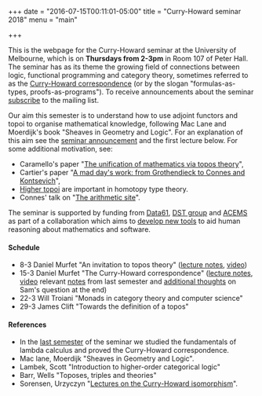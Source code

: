 +++
date = "2016-07-15T00:11:01-05:00"
title = "Curry-Howard seminar 2018"
menu = "main"

+++

This is the webpage for the Curry-Howard seminar at the University of Melbourne, which is on **Thursdays from 2-3pm** in Room 107 of Peter Hall. The seminar has as its theme the growing field of connections between logic, functional programming and category theory, sometimes referred to as the [Curry-Howard correspondence](https://en.wikipedia.org/wiki/Curry%E2%80%93Howard_correspondence) (or by the slogan "formulas-as-types, proofs-as-programs"). To receive announcements about the seminar [subscribe](http://www.tinyletter.com/dmurfet) to the mailing list. 

Our aim this semester is to understand how to use adjoint functors and topoi to organise mathematical knowledge, following Mac Lane and Moerdijk's book "Sheaves in Geometry and Logic". For an explanation of this aim see the [seminar announcement](http://therisingsea.org/notes/seminar-2018-sem1.pdf) and the first lecture below. For some additional motivation, see:

  * Caramello's paper "[The unification of mathematics via topos theory](https://arxiv.org/abs/1006.3930)",
  * Cartier's paper "[A mad day's work: from Grothendieck to Connes and Kontsevich](http://www.ams.org/journals/bull/2001-38-04/S0273-0979-01-00913-2/home.html)",
  * [Higher topoi](https://ncatlab.org/nlab/show/%28infinity%2C1%29-topos) are important in homotopy type theory.
  * Connes' talk on "[The arithmetic site](https://www.youtube.com/watch?v=FaGXxXuRhBI)".
  
The seminar is supported by funding from [Data61](https://www.data61.csiro.au/), [DST group](https://www.dst.defence.gov.au/) and [ACEMS](https://acems.org.au/home) as part of a collaboration which aims to [develop new tools](http://therisingsea.org/notes/fmme.pdf) to aid human reasoning about mathematics and software.
  
#### Schedule

  * 8-3 Daniel Murfet "An invitation to topos theory" ([lecture notes](http://therisingsea.org/notes/ch2018-lecture1.pdf), [video](https://vimeo.com/259518045))
  * 15-3 Daniel Murfet "The Curry-Howard correspondence" ([lecture notes](http://therisingsea.org/notes/ch2018-lecture2.pdf), [video](https://vimeo.com/260227984) relevant [notes](http://therisingsea.org/notes/talk-ch.pdf) from last semester and [additional thoughts](http://therisingsea.org/notes/samq.pdf) on Sam's question at the end)
  * 22-3 Will Troiani "Monads in category theory and computer science"
  * 29-3 James Clift "Towards the definition of a topos"
  
#### References

  * In the [last semester](http://therisingsea.org/post/seminar-ch/) of the seminar we studied the fundamentals of lambda calculus and proved the Curry-Howard correspondence.
  * Mac lane, Moerdijk "Sheaves in Geometry and Logic".
  * Lambek, Scott "Introduction to higher-order categorical logic"
  * Barr, Wells "Toposes, triples and theories" 
  * Sorensen, Urzyczyn "[Lectures on the Curry-Howard isomorphism](http://bookzz.org/s/?q=Lectures+on+the+Curry-Howard+Isomorphism&yearFrom=&yearTo=&language=&extension=&t=0)".
